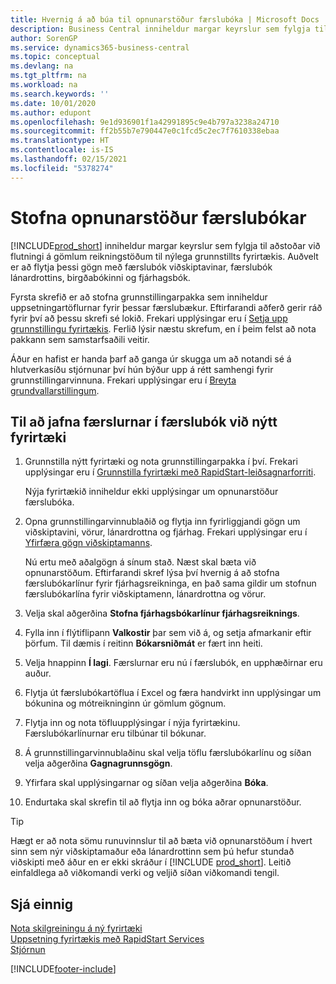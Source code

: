 ```yaml
---
title: Hvernig á að búa til opnunarstöður færslubóka | Microsoft Docs
description: Business Central inniheldur margar keyrslur sem fylgja til aðstoðar við flutningi á gömlum reikningstöðum til nýlega grunnstillts fyrirtækis. Auðvelt er að flytja þessi gögn með færslubókunum.
author: SorenGP
ms.service: dynamics365-business-central
ms.topic: conceptual
ms.devlang: na
ms.tgt_pltfrm: na
ms.workload: na
ms.search.keywords: ''
ms.date: 10/01/2020
ms.author: edupont
ms.openlocfilehash: 9e1d936901f1a42991895c9e4b797a3238a24710
ms.sourcegitcommit: ff2b55b7e790447e0c1fcd5c2ec7f7610338ebaa
ms.translationtype: HT
ms.contentlocale: is-IS
ms.lasthandoff: 02/15/2021
ms.locfileid: "5378274"
---
```

# <a name="create-journal-opening-balances"></a>Stofna opnunarstöður færslubókar

[!INCLUDE[prod_short](includes/prod_short.md)] inniheldur margar keyrslur sem fylgja til aðstoðar við flutningi á gömlum reikningstöðum til nýlega grunnstillts fyrirtækis. Auðvelt er að flytja þessi gögn með færslubók viðskiptavinar, færslubók lánardrottins, birgðabókinni og fjárhagsbók.

Fyrsta skrefið er að stofna grunnstillingarpakka sem inniheldur uppsetningartöflurnar fyrir þessar færslubækur. Eftirfarandi aðferð gerir ráð fyrir því að þessu skrefi sé lokið. Frekari upplýsingar eru í [Setja upp grunnstillingu fyrirtækis](admin-set-up-company-configuration.md). Ferlið lýsir næstu skrefum, en í þeim felst að nota pakkann sem samstarfsaðili veitir.  

Áður en hafist er handa þarf að ganga úr skugga um að notandi sé á hlutverkasíðu stjórnunar því hún býður upp á rétt samhengi fyrir grunnstillingarvinnuna. Frekari upplýsingar eru í [Breyta grundvallarstillingum](ui-change-basic-settings.md).

## <a name="to-apply-the-entries-in-a-journal-to-a-new-company"></a>Til að jafna færslurnar í færslubók við nýtt fyrirtæki

1. Grunnstilla nýtt fyrirtæki og nota grunnstillingarpakka í því. Frekari upplýsingar eru í [Grunnstilla fyrirtæki með RapidStart-leiðsagnarforriti](admin-how-to-configure-a-company-with-the-rapidstart-wizard.md).  

    Nýja fyrirtækið inniheldur ekki upplýsingar um opnunarstöður færslubóka.  

2. Opna grunnstillingarvinnublaðið og flytja inn fyrirliggjandi gögn um viðskiptavini, vörur, lánardrottna og fjárhag. Frekari upplýsingar eru í [Yfirfæra gögn viðskiptamanns](admin-migrate-customer-data.md).  

    Nú ertu með aðalgögn á sínum stað. Næst skal bæta við opnunarstöðum. Eftirfarandi skref lýsa því hvernig á að stofna færslubókarlínur fyrir fjárhagsreikninga, en það sama gildir um stofnun færslubókarlína fyrir viðskiptamenn, lánardrottna og vörur.  
3. Velja skal aðgerðina **Stofna fjárhagsbókarlínur fjárhagsreiknings**.  
4. Fylla inn í flýtiflipann **Valkostir** þar sem við á, og setja afmarkanir eftir þörfum. Til dæmis í reitinn **Bókarsniðmát** er fært inn heiti.  
5. Velja hnappinn **Í lagi**. Færslurnar eru nú í færslubók, en upphæðirnar eru auður.  
6. Flytja út færslubókartöflua í Excel og færa handvirkt inn upplýsingar um bókunina og mótreikninginn úr gömlum gögnum.
7. Flytja inn og nota töfluupplýsingar í nýja fyrirtækinu. Færslubókarlínurnar eru tilbúnar til bókunar.  
8. Á grunnstillingarvinnublaðinu skal velja töflu færslubókarlínu og síðan velja aðgerðina **Gagnagrunnsgögn**.  
9. Yfirfara skal upplýsingarnar og síðan velja aðgerðina **Bóka**.  
10. Endurtaka skal skrefin til að flytja inn og bóka aðrar opnunarstöður.  

> [!TIP]
> Hægt er að nota sömu runuvinnslur til að bæta við opnunarstöðum í hvert sinn sem nýr viðskiptamaður eða lánardrottinn sem þú hefur stundað viðskipti með áður en er ekki skráður í [!INCLUDE [prod_short](includes/prod_short.md)]. Leitið einfaldlega að viðkomandi verki og veljið síðan viðkomandi tengil.

## <a name="see-also"></a>Sjá einnig

[Nota skilgreiningu á ný fyrirtæki](admin-apply-configuration-to-new-companies.md)  
[Uppsetning fyrirtækis með RapidStart Services](admin-set-up-a-company-with-rapidstart.md)  
[Stjórnun](admin-setup-and-administration.md)  


[!INCLUDE[footer-include](includes/footer-banner.md)]